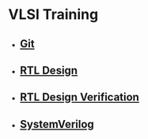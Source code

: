 # VLSI Training
  - ## [Git](git.md)
  - ## [RTL Design](RTL_design.md)
  - ## [RTL Design Verification](RTL_design_verification.md)
  - ## [SystemVerilog](SystemVerilog.md)

